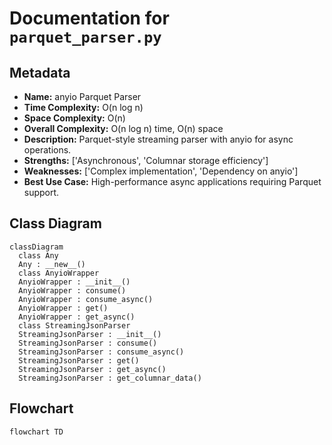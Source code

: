 # Documentation for `parquet_parser.py`

## Metadata
- **Name:** anyio Parquet Parser
- **Time Complexity:** O(n log n)
- **Space Complexity:** O(n)
- **Overall Complexity:** O(n log n) time, O(n) space
- **Description:** Parquet-style streaming parser with anyio for async operations.
- **Strengths:** ['Asynchronous', 'Columnar storage efficiency']
- **Weaknesses:** ['Complex implementation', 'Dependency on anyio']
- **Best Use Case:** High-performance async applications requiring Parquet support.

## Class Diagram
```mermaid
classDiagram
  class Any
  Any : __new__()
  class AnyioWrapper
  AnyioWrapper : __init__()
  AnyioWrapper : consume()
  AnyioWrapper : consume_async()
  AnyioWrapper : get()
  AnyioWrapper : get_async()
  class StreamingJsonParser
  StreamingJsonParser : __init__()
  StreamingJsonParser : consume()
  StreamingJsonParser : consume_async()
  StreamingJsonParser : get()
  StreamingJsonParser : get_async()
  StreamingJsonParser : get_columnar_data()

```

## Flowchart
```mermaid
flowchart TD

```

